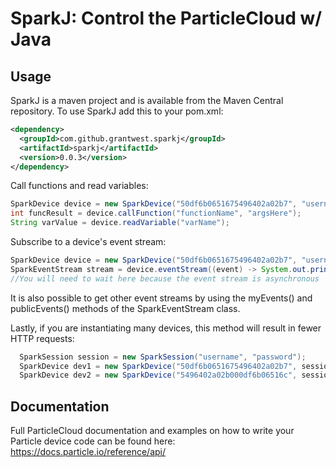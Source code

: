 SparkJ: Control the ParticleCloud w/ Java
=======

## Usage

SparkJ is a maven project and is available from the Maven Central repository. To use SparkJ add this to your pom.xml:

```xml
<dependency>
  <groupId>com.github.grantwest.sparkj</groupId>
  <artifactId>sparkj</artifactId>
  <version>0.0.3</version>
</dependency>
```

Call functions and read variables:
```java
SparkDevice device = new SparkDevice("50df6b0651675496402a02b7", "username", "password");
int funcResult = device.callFunction("functionName", "argsHere");
String varValue = device.readVariable("varName");
```

Subscribe to a device's event stream:
```java
SparkDevice device = new SparkDevice("50df6b0651675496402a02b7", "username", "password");
SparkEventStream stream = device.eventStream((event) -> System.out.println(event.toString()));
//You will need to wait here because the event stream is asynchronous
```
It is also possible to get other event streams by using the myEvents() and publicEvents() methods of the SparkEventStream class.

Lastly, if you are instantiating many devices, this method will result in fewer HTTP requests:

```java
  SparkSession session = new SparkSession("username", "password");
  SparkDevice dev1 = new SparkDevice("50df6b0651675496402a02b7", session);
  SparkDevice dev2 = new SparkDevice("5496402a02b000df6b06516c", session);
```


## Documentation

Full ParticleCloud documentation and examples on how to write your Particle device code can be found here:
https://docs.particle.io/reference/api/

